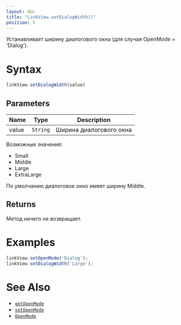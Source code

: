 ```yaml
---
layout: doc
title: "LinkView.setDialogWidth()"
position: 5
---
```


Устанавливает ширину диалогового окна (для случая OpenMode = 'Dialog').

# Syntax

```js
linkView.setDialogWidth(value)
```

## Parameters

|Name|Type|Description|
|----|----|-----------|
|value|`String`|Ширина диалогового окна|

Возможные значения:

* Small
* Middle
* Large
* ExtraLarge

По умолчанию диалоговое окно имеет ширину Middle.


## Returns

Метод ничего не возвращает.

# Examples

```js
linkView.setOpenMode('Dialog');
linkView.setDialogWidth('Large');
```

# See Also

* [`getOpenMode`](../LinkView.getOpenMode/)
* [`setOpenMode`](../LinkView.setOpenMode/)
* [`OpenMode`](../OpenMode/)